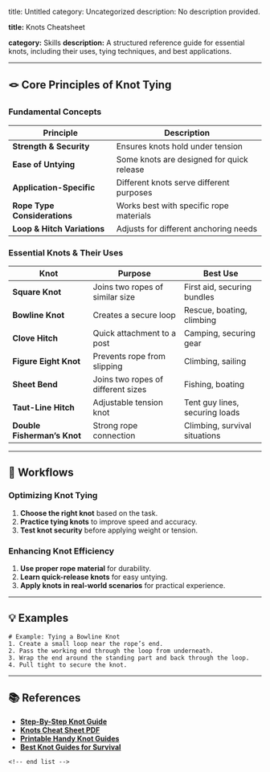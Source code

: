title: Untitled
category: Uncategorized
description: No description provided.

**title:** Knots Cheatsheet

**category:** Skills
**description:** A structured reference guide for essential knots, including their uses, tying techniques, and best applications.

---

## 🪢 **Core Principles of Knot Tying**

### **Fundamental Concepts**

| Principle                          | Description                               |
| ---------------------------------- | ----------------------------------------- |
| **Strength & Security**      | Ensures knots hold under tension          |
| **Ease of Untying**          | Some knots are designed for quick release |
| **Application-Specific**     | Different knots serve different purposes  |
| **Rope Type Considerations** | Works best with specific rope materials   |
| **Loop & Hitch Variations**  | Adjusts for different anchoring needs     |

### **Essential Knots & Their Uses**

| Knot                               | Purpose                            | Best Use                       |
| ---------------------------------- | ---------------------------------- | ------------------------------ |
| **Square Knot**              | Joins two ropes of similar size    | First aid, securing bundles    |
| **Bowline Knot**             | Creates a secure loop              | Rescue, boating, climbing      |
| **Clove Hitch**              | Quick attachment to a post         | Camping, securing gear         |
| **Figure Eight Knot**        | Prevents rope from slipping        | Climbing, sailing              |
| **Sheet Bend**               | Joins two ropes of different sizes | Fishing, boating               |
| **Taut-Line Hitch**          | Adjustable tension knot            | Tent guy lines, securing loads |
| **Double Fisherman’s Knot** | Strong rope connection             | Climbing, survival situations  |

---

## 🔄 **Workflows**

### **Optimizing Knot Tying**

1. **Choose the right knot** based on the task.
2. **Practice tying knots** to improve speed and accuracy.
3. **Test knot security** before applying weight or tension.

### **Enhancing Knot Efficiency**

1. **Use proper rope material** for durability.
2. **Learn quick-release knots** for easy untying.
3. **Apply knots in real-world scenarios** for practical experience.

---

## 💡 **Examples**

```plaintext
# Example: Tying a Bowline Knot
1. Create a small loop near the rope’s end.  
2. Pass the working end through the loop from underneath.  
3. Wrap the end around the standing part and back through the loop.  
4. Pull tight to secure the knot.  
```

---

## 📚 **References**

- **[Step-By-Step Knot Guide](https://www.scribd.com/document/345272700/Step-By-Step-Knots-11-Basic-Scout-Knots-pdf)**
- **[Knots Cheat Sheet PDF](https://www.scribd.com/document/531849375/Knots)**
- **[Printable Handy Knot Guides](https://homeschoolgiveaways.com/free-printable-handy-knot-guides/)**
- **[Best Knot Guides for Survival](https://geekprepper.com/handy-knot-guides/)**

```
<!-- end list -->
```